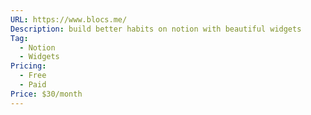 ```yaml
---
URL: https://www.blocs.me/
Description: build better habits on notion with beautiful widgets
Tag:
  - Notion
  - Widgets
Pricing:
  - Free
  - Paid
Price: $30/month
---
```

